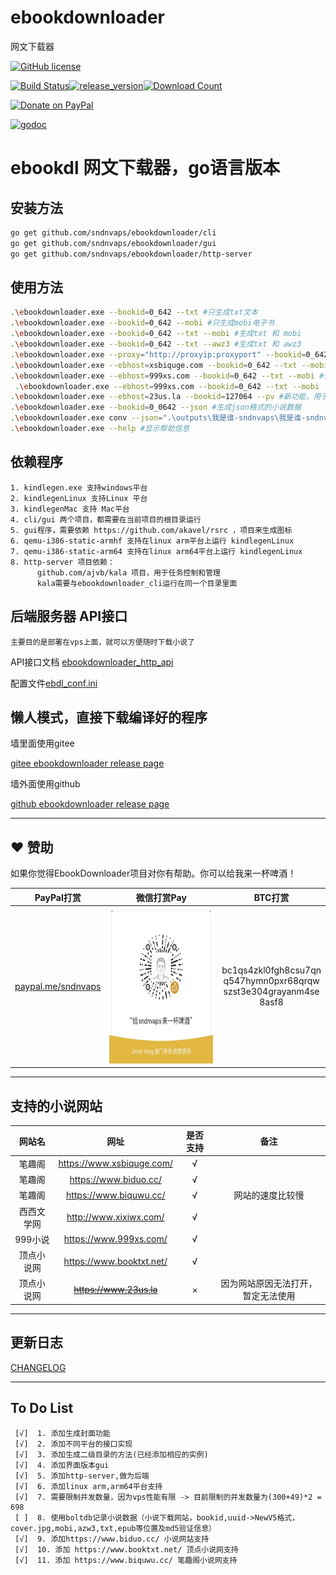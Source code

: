 # ebookdownloader
网文下载器

 [![GitHub license](https://img.shields.io/github/license/sndnvaps/ebookdownloader)](https://github.com/sndnvaps/ebookdownloader/blob/master/LICENSE)

[![Build Status](https://travis-ci.org/sndnvaps/ebookdownloader.svg?branch=master)](https://travis-ci.org/sndnvaps/ebookdownloader)[![release_version](https://img.shields.io/github/release/sndnvaps/ebookdownloader.svg)](https://github.com/sndnvaps/ebookdownloader/releases)[![Download Count](https://img.shields.io/github/downloads/sndnvaps/ebookdownloader/total.svg)](https://github.com/sndnvaps/ebookdownloader/releases)

[![Donate on PayPal](https://img.shields.io/badge/support-PayPal-blue?style=flat-square&logo=PayPal)](https://paypal.me/sndnvaps)



[![godoc](https://img.shields.io/badge/godoc-reference-blue.svg)](https://godoc.org/github.com/sndnvaps/ebookdownloader/)

# ebookdl 网文下载器，go语言版本

  ## 安装方法
  ```bash
  go get github.com/sndnvaps/ebookdownloader/cli
  go get github.com/sndnvaps/ebookdownloader/gui
  go get github.com/sndnvaps/ebookdownloader/http-server
  ```
  ## 使用方法
  ```bash
  .\ebookdownloader.exe --bookid=0_642 --txt #只生成txt文本
  .\ebookdownloader.exe --bookid=0_642 --mobi #只生成mobi电子书
  .\ebookdownloader.exe --bookid=0_642 --txt --mobi #生成txt 和 mobi
  .\ebookdownloader.exe --bookid=0_642 --txt --awz3 #生成txt 和 awz3
  .\ebookdownloader.exe --proxy="http://proxyip:proxyport" --bookid=0_642 --mobi #生成mobi电子书，在下载章节的过程中使用 Proxy
  .\ebookdownloader.exe --ebhost=xsbiquge.com --bookid=0_642 --txt --mobi #使用xsbiquge.com做为下载源，生成txt 和 mobi
  .\ebookdownloader.exe --ebhost=999xs.com --bookid=0_642 --txt --mobi #使用999xs.com做为下载源，生成txt 和 mobi
   .\ebookdownloader.exe --ebhost=999xs.com --bookid=0_642 --txt --mobi --meta #使用999xs.com做为下载源，生成txt,mobi电子书，并生成meta.json文件于小说目录当中
  .\ebookdownloader.exe --ebhost=23us.la --bookid=127064 --pv #新功能，用于打印小说的分卷信息，此时不下载小说任何内容
  .\ebookdownloader.exe --bookid=0_0642 --json #生成json格式的小说数据
  .\ebookdownloader.exe conv --json=".\outputs\我是谁-sndnvaps\我是谁-sndnvaps.json" --txt --mobi #新功能，转换json格式到txt,mobi格式
  .\ebookdownloader.exe --help #显示帮助信息
  ```

  ## 依赖程序 
    1. kindlegen.exe 支持windows平台
    2. kindlegenLinux 支持Linux 平台
    3. kindlegenMac 支持 Mac平台
    4. cli/gui 两个项目，都需要在当前项目的根目录运行
    5. gui程序，需要依赖 https://github.com/akavel/rsrc ，项目来生成图标
    6. qemu-i386-static-armhf 支持在linux arm平台上运行 kindlegenLinux
    7. qemu-i386-static-arm64 支持在linux arm64平台上运行 kindlegenLinux
    8. http-server 项目依赖：
          github.com/ajvb/kala 项目，用于任务控制和管理
          kala需要与ebookdownloader_cli运行在同一个目录里面

  ## 后端服务器 API接口
    主要目的是部署在vps上面，就可以方便随时下载小说了
   API接口文档
[ebookdownloader_http_api](http-server/ebookdownloader_http_api.md)

配置文件[ebdl_conf.ini](conf/ebdl_conf.ini)

  ## 懒人模式，直接下载编译好的程序
  
  墙里面使用gitee

  [gitee ebookdownloader release page](https://gitee.com/sndnvaps/ebookdownloader/releases "https://gitee.com/sndnvaps/ebookdownloader/releases")

墙外面使用github

  [github ebookdownloader release page](https://github.com/sndnvaps/ebookdownloader/releases "https://github.com/sndnvaps/ebookdownloader/releases")

---------------------



## ❤️ 赞助
如果你觉得EbookDownloader项目对你有帮助。你可以给我来一杯啤酒！

| PayPal打赏 | 微信打赏Pay | BTC打赏|
| :-: | :-: | :-: |
| <a href="https://paypal.me/sndnvaps"> paypal.me/sndnvaps </a>  |  <img src="qrcode/Donate_WeChatPay.jpg" width="250" height="250" alt="给sndnvaps来一杯啤酒"/>| bc1qs4zkl0fgh8csu7qn<br/>q547hymn0pxr68qrqw<br/>szst3e304grayanm4se<br/>8asf8 |


-------------

  ## 支持的小说网站

  网站名 | 网址 | 是否支持 | 备注 |
  :-: | :-: | :-: | :-: |
  笔趣阁 | https://www.xsbiquge.com/ | √ |
  笔趣阁 | https://www.biduo.cc/ | √ |
  笔趣阁 | https://www.biquwu.cc/ | √ | 网站的速度比较慢 |
  西西文学网 | http://www.xixiwx.com/ | √ |
  999小说 | https://www.999xs.com/ | √ |
  顶点小说网 | https://www.booktxt.net/ | √ |
  顶点小说网 | <s>https://www.23us.la</s> | × | 因为网站原因无法打开，暂定无法使用 |

------------

  ## 更新日志

  [CHANGELOG](./CHANGELOG "日志文件")

  -----------

  ## To Do List

     [√]  1. 添加生成封面功能
     [√]  2. 添加不同平台的接口实现
     [√]  3. 添加生成二级目录的方法(已经添加相应的实例)
     [√]  4. 添加界面版本gui
     [√]  5. 添加http-server,做为后端
     [√]  6. 添加linux arm,arm64平台支持
     [√]  7. 需要限制并发数量，因为vps性能有限 -> 目前限制的并发数量为(300+49)*2 = 698
     [ ]  8. 使用boltdb记录小说数据（小说下载网站，bookid,uuid->NewV5格式，cover.jpg,mobi,azw3,txt,epub等位置及md5验证信息）
     [√]  9. 添加https://www.biduo.cc/ 小说网站支持
     [√]  10. 添加 https://www.booktxt.net/ 顶点小说网支持
     [√]  11. 添加 https://www.biquwu.cc/ 笔趣阁小说网支持
